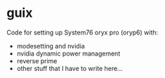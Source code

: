# guix

Code for setting up System76 oryx pro (oryp6) with:
- modesetting and nvidia
- nvidia dynamic power management  
- reverse prime 
- other stuff that I have to write here...

